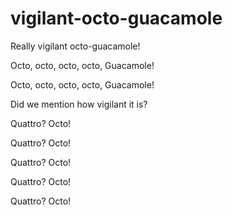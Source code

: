 # vigilant-octo-guacamole

Really vigilant octo-guacamole!

Octo, octo, octo, octo,
Guacamole!

Octo, octo, octo, octo,
Guacamole!

Did we mention how vigilant it is?

Quattro?
Octo!

Quattro?
Octo!

Quattro?
Octo!

Quattro?
Octo!

Quattro?
Octo!
